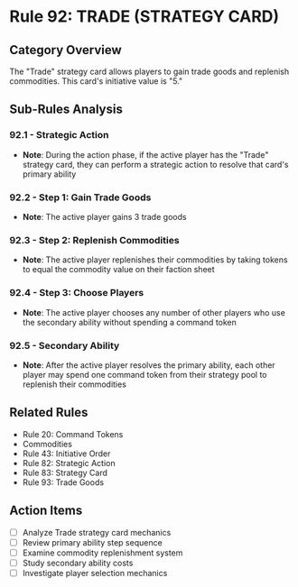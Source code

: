 # Rule 92: TRADE (STRATEGY CARD)

## Category Overview
The "Trade" strategy card allows players to gain trade goods and replenish commodities. This card's initiative value is "5."

## Sub-Rules Analysis

### 92.1 - Strategic Action
- **Note**: During the action phase, if the active player has the "Trade" strategy card, they can perform a strategic action to resolve that card's primary ability

### 92.2 - Step 1: Gain Trade Goods
- **Note**: The active player gains 3 trade goods

### 92.3 - Step 2: Replenish Commodities
- **Note**: The active player replenishes their commodities by taking tokens to equal the commodity value on their faction sheet

### 92.4 - Step 3: Choose Players
- **Note**: The active player chooses any number of other players who use the secondary ability without spending a command token

### 92.5 - Secondary Ability
- **Note**: After the active player resolves the primary ability, each other player may spend one command token from their strategy pool to replenish their commodities

## Related Rules
- Rule 20: Command Tokens
- Commodities
- Rule 43: Initiative Order
- Rule 82: Strategic Action
- Rule 83: Strategy Card
- Rule 93: Trade Goods

## Action Items
- [ ] Analyze Trade strategy card mechanics
- [ ] Review primary ability step sequence
- [ ] Examine commodity replenishment system
- [ ] Study secondary ability costs
- [ ] Investigate player selection mechanics